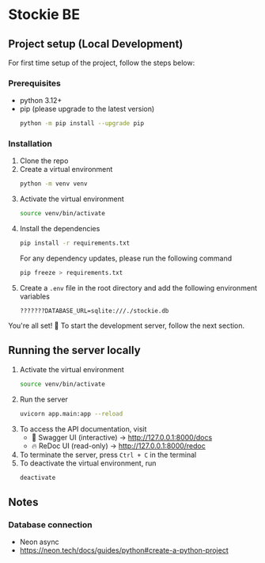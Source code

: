# Stockie BE

## Project setup (Local Development)
For first time setup of the project, follow the steps below:

### Prerequisites
- python 3.12+
- pip (please upgrade to the latest version)
    ```bash
    python -m pip install --upgrade pip
    ```

### Installation
1. Clone the repo
2. Create a virtual environment
    ```bash
    python -m venv venv
    ```
3. Activate the virtual environment
    ```bash
    source venv/bin/activate
    ```
4. Install the dependencies
    ```bash
    pip install -r requirements.txt
    ```
   For any dependency updates, please run the following command
    ```bash
    pip freeze > requirements.txt
    ```
5. Create a `.env` file in the root directory and add the following environment variables
    ```env
    ???????DATABASE_URL=sqlite:///./stockie.db
    ```

You're all set! 🚀
To start the development server, follow the next section.


## Running the server locally
1. Activate the virtual environment
    ```bash
    source venv/bin/activate
    ```
2. Run the server
    ```bash
    uvicorn app.main:app --reload
    ```
3. To access the API documentation, visit
   - 📜 Swagger UI (interactive) → http://127.0.0.1:8000/docs
   - 🔥 ReDoc UI (read-only) → http://127.0.0.1:8000/redoc
4. To terminate the server, press `Ctrl + C` in the terminal
5. To deactivate the virtual environment, run
    ```bash
    deactivate
    ```

## Notes

### Database connection
- Neon async
- https://neon.tech/docs/guides/python#create-a-python-project

